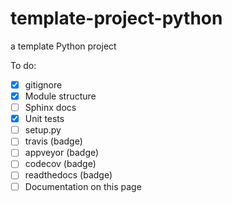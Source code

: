 # template-project-python
a template Python project

To do:
- [x] gitignore
- [x] Module structure
- [ ] Sphinx docs
- [x] Unit tests
- [ ] setup.py
- [ ] travis (badge)
- [ ] appveyor (badge)
- [ ] codecov (badge)
- [ ] readthedocs (badge)
- [ ] Documentation on this page
